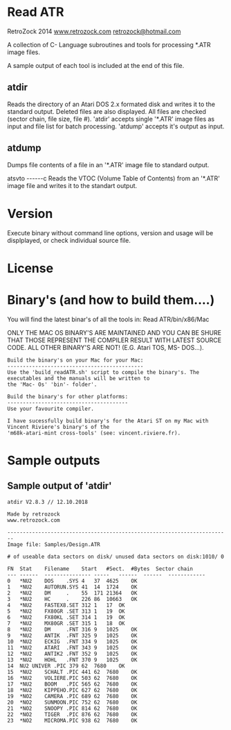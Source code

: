 Read ATR
=================
RetroZock 2014
www.retrozock.com
retrozock@hotmail.com

A collection of C- Language subroutines and tools for processing *.ATR image files. 

A sample output of each tool is included at the end of this file.

atdir
-----
Reads the directory of an Atari DOS 2.x formated disk and writes it to the standard output.
Deleted files are also displayed. All files are checked (sector chain, file size, file #).
'atdir' accepts single '*.ATR' image files as input and file list for batch processing.
'atdump' accepts it's output as input.

atdump
------
Dumps file contents of a file in an '*.ATR' image file to standard output.

atsvto
------c
Reads the VTOC (Volume Table of Contents) from an '*.ATR' image file and writes it to the standart output.


Version
=======
Execute binary without command line options, version and usage will be displplayed, or check individual source file.

License
=======

 	

Binary's (and how to build them....)
====================================
You will find the latest binar's of all the tools in:
    Read ATR/bin/x86/Mac 

ONLY THE MAC OS BINARY'S ARE MAINTAINED AND YOU CAN BE SHURE THAT THOSE REPRESENT THE COMPILER RESULT WITH LATEST SOURCE CODE. 
ALL OTHER BINARY'S ARE NOT! (E.G. Atari TOS, MS- DOS...).

    Build the binary's on your Mac for your Mac:
    --------------------------------------------   
    Use the 'build_readATR.sh' script to compile the binary's. The executables and the manuals will be written to
    the 'Mac- Os' 'bin'- folder'.

    Build the binary's for other platforms:
    ---------------------------------------
    Use your favourite compiler. 
    
    I have sucessfully build binary's for the Atari ST on my Mac with Vincent Riviere's binary's of the
    'm68k-atari-mint cross-tools' (see: vincent.riviere.fr).
    

Sample outputs
==============

Sample output of 'atdir'
------------------------

	atdir V2.8.3 // 12.10.2018

	Made by retrozock
	www.retrozock.com

	------------------------------------------------------------------------
	Image file: Samples/Design.ATR

	# of useable data sectors on disk/ unused data sectors on disk:1010/ 0

	FN	Stat	Filename	Start	#Sect.	#Bytes	Sector chain
	---	------	---------------	-----	------	------	------------
	0	*NU2	DOS    .SYS	4	37	4625	OK
	1	*NU2	AUTORUN.SYS	41	14	1724	OK
	2	*NU2	DM     .   	55	171	21364	OK
	3	*NU2	HC     .   	226	86	10663	OK
	4	*NU2	FASTEX8.SET	312	1	17	OK
	5	*NU2	FX80GR .SET	313	1	19	OK
	6	*NU2	FX80KL .SET	314	1	19	OK
	7	*NU2	MX80GR .SET	315	1	18	OK
	8	*NU2	DM     .FNT	316	9	1025	OK
	9	*NU2	ANTIK  .FNT	325	9	1025	OK
	10	*NU2	ECKIG  .FNT	334	9	1025	OK
	11	*NU2	ATARI  .FNT	343	9	1025	OK
	12	*NU2	ANTIK2 .FNT	352	9	1025	OK
	13	*NU2	HOHL   .FNT	370	9	1025	OK
	14	NU2	UNIVER .PIC	379	62	7680	OK
	15	*NU2	SCHALT .PIC	441	62	7680	OK
	16	*NU2	VOLIERE.PIC	503	62	7680	OK
	17	*NU2	BOOM   .PIC	565	62	7680	OK
	18	*NU2	KIPPEHO.PIC	627	62	7680	OK
	19	*NO2	CAMERA .PIC	689	62	7680	OK
	20	*NO2	SUNMOON.PIC	752	62	7680	OK
	21	*NO2	SNOOPY .PIC	814	62	7680	OK
	22	*NO2	TIGER  .PIC	876	62	7680	OK
	23	*NO2	MICROMA.PIC	938	62	7680	OK
 



